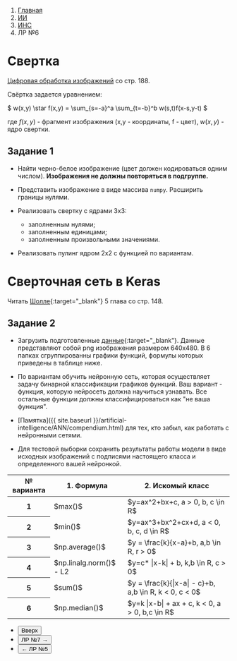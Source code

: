 <ol class="breadcrumb">
  <li class="breadcrumb-item"><a href="{{ site.baseurl }}">Главная</a></li>
  <li class="breadcrumb-item"><a href="{{ site.baseurl }}/artificial-intelligence/index.html">ИИ</a></li>
  <li class="breadcrumb-item"><a href="{{ site.baseurl }}/artificial-intelligence/ANN/index.html">ИНС</a></li>
  <li class="breadcrumb-item active">ЛР №6</li>
</ol>

<nav>
  <ul></ul>
</nav>

# Свертка

[Цифровая обработка изображений](https://disk.yandex.ru/i/KTeR88CHesTGsw) со стр. 188.

Свёртка задается уравнением:

$ w(x,y) \star f(x,y) = \sum_{s=-a}^a \sum_{t=-b}^b w(s,t)f(x-s,y-t) $

где $f(x,y)$ - фрагмент изображения (x,y - координаты, f - цвет), $w(x,y)$ - ядро свертки.

## Задание 1

* Найти черно-белое изображение (цвет должен кодироваться одним числом). **Изображения не должны повторяться в подгруппе.**

* Представить изображение в виде массива `numpy`. Расширить границы нулями.

* Реализовать свертку с ядрами 3x3:
  * заполненным нулями;
  * заполненным единицами;
  * заполненным произвольными значениями.

* Реализовать пулинг ядром 2x2 с функцией по вариантам.

# Сверточная сеть в Keras

Читать [Шолле](https://codernet.ru/books/python/glubokoe_obuchenie_na_python_sholle_fransua/){:target="_blank"} 5 глава со стр. 148.

## Задание 2

* Загрузить подготовленные [данные](https://disk.yandex.ru/d/Y3jZx0DtF9F78g){:target="_blank"}. Данные представляют собой png изображения размером 640x480. В 6 папках сгруппированны графики функций, формулы которых приведены в таблице ниже. 

* По вариантам обучить нейронную сеть, которая осуществляет задачу бинарной классификации графиков функций. Ваш вариант - функция, которую нейросеть должна научиться узнавать. Все остальные функции должны классифицироваться как "не ваша функция".

* [Памятка]({{ site.baseurl }}/artificial-intelligence/ANN/compendium.html) для тех, кто забыл, как работать с нейронными сетями.

* Для тестовой выборки сохранить результаты работы модели в виде исходных изображений с подписями настоящего класса и определенного вашей нейронкой.

<div class="table-responsive">
<table class="table table-hover border-primary table-bordered">
  <thead>
    <tr>
      <th scope="col">№ варианта</th>
      <th scope="col">1. Формула</th>
      <th scope="col">2. Искомый класс</th>
    </tr>
  </thead>
  <tbody>
    <tr>
      <th scope="row">1</th>
      <td>$max()$</td>
      <td>$y=ax^2+bx+c, a > 0, b, c \in R$</td>
    </tr>
    <tr>
      <th scope="row">2</th>
      <td>$min()$</td>
      <td>$y=ax^3+bx^2+cx+d, a < 0, b, c, d \in R$</td>
    </tr>
    <tr>
      <th scope="row">3</th>
      <td>$np.average()$</td>
      <td>$y = \frac{k}{x-a}+b, a,b \in R, r > 0$</td>
    </tr>
    <tr>
      <th scope="row">4</th>
      <td>$np.linalg.norm()$ - L2</td>
      <td>$y=c* |x-k| + b, k,b \in R, c > 0$</td>
    </tr>
    <tr>
      <th scope="row">5</th>
      <td>$sum()$</td>
      <td>$y = \frac{k}{|x-a| - c}+b, a,b \in R, k < 0, c < 0$</td>
    </tr>
    <tr>
      <th scope="row">6</th>
      <td>$np.median()$</td>
      <td>$y=k |x-b| + ax + c, k < 0, a > 0, b,c \in R$</td>
    </tr>
  </tbody>
</table>
</div>



<div class="row">
  <div class="col-lg-12">
    <ul class="list-unstyled">
      <li class="float-end">
        <button type="button" class="btn btn-outline-primary" onclick="window.location.href='#свертка';">Вверх</button>
      </li>
      <li  class="float-end">
       <button type="button" class="btn btn-primary" onclick="window.location.href='{{ site.baseurl }}/artificial-intelligence/ANN/labs/lab7.html';">ЛР №7 →</button>
     </li>
      <li>
        <button type="button" class="btn btn-primary" onclick="window.location.href='{{ site.baseurl }}/artificial-intelligence/ANN/labs/lab5.html';">← ЛР №5</button>
      </li>
    </ul>
  </div>
</div>
